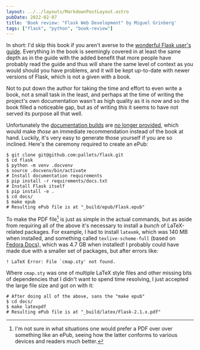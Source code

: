 ```yaml
---
layout: ../../layouts/MarkdownPostLayout.astro
pubDate: 2022-02-07
title: 'Book review: "Flask Web Development" by Miguel Grinberg'
tags: ["flask", "python", "book-review"]
---
```

In short: I'd skip this book if you aren't averse to the [wonderful Flask user's guide](https://flask.palletsprojects.com/en/2.0.x/). Everything in the book is seemingly covered in at least the same depth as in the guide with the added benefit that more people have probably read the guide and thus will share the same level of context as you would should you have problems, and it will be kept up-to-date with newer versions of Flask, which is not a given with a book.

Not to put down the author for taking the time and effort to even write a book, not a small task in the least, and perhaps at the time of writing the project's own documentation wasn't as high quality as it is now and so the book filled a noticeable gap, but as of writing _this_ it seems to have not served its purpose all that well.

Unfortunately the [documentation builds](https://readthedocs.org/projects/flask/downloads/) are [no longer provided](https://github.com/pallets/flask/issues/4231), which would make _those_ an immediate recommendation instead of the book at hand. Luckily, it's very easy to generate those yourself if you are so inclined. Here's the ceremony required to create an ePub:

```console frame="none"
$ git clone git@github.com:pallets/flask.git
$ cd flask
$ python -m venv .docvenv
$ source .docvenv/bin/activate
# Install documentation requirements
$ pip install -r requirements/docs.txt
# Install Flask itself
$ pip install -e .
$ cd docs/
$ make epub
# Resulting ePub file is at "_build/epub/Flask.epub"
```

To make the PDF file[^1] is just as simple in the actual commands, but as aside from requiring all of the above it's necessary to install a _bunch_ of LaTeX-related packages. For example, I had to install `latexmk`, which was 140 MB when installed, and something called `texlive-scheme-full` (based on [Fedora Docs](https://docs.fedoraproject.org/en-US/neurofedora/latex/)), which was 4.7 GB when installed! I probably could have made due with a smaller set of packages, but after errors like:

```
! LaTeX Error: File `cmap.sty' not found.
```

Where `cmap.sty` was one of multiple LaTeX style files and other missing bits of dependencies that I didn't want to spend time resolving, I just accepted the large file size and got on with it:

```console frame="none"
# After doing all of the above, sans the "make epub"
$ cd docs/
$ make latexpdf
# Resulting ePub file is at "_build/latex/Flask-2.1.x.pdf"
```

[^1]: I'm not sure in what situations one would prefer a PDF over over something like an ePub, seeing how the latter conforms to various devices and readers much better.
